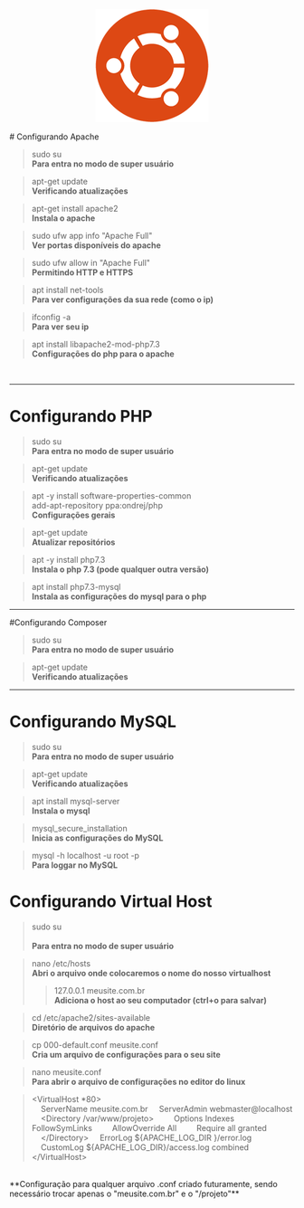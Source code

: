 <p align="center">
    <img src="/images/ubuntu.png"/>
</p>
# Configurando Apache

> sudo su <br>
**Para entra no modo de super usuário**

> apt-get update <br>
**Verificando atualizações**

> apt-get install apache2 <br>
**Instala o apache**

> sudo ufw app info "Apache Full" <br>
**Ver portas disponíveis do apache**

> sudo ufw allow in "Apache Full" <br>
**Permitindo HTTP e HTTPS**

> apt install net-tools <br>
**Para ver configurações da sua rede (como o ip)**

> ifconfig -a <br>
**Para ver seu ip**

> apt install libapache2-mod-php7.3 <br>
**Configurações do php para o apache**

<!-- > chmod 777 /var/www/&lt;seu diretorio&gt; --> <br>
<hr>

# Configurando PHP
> sudo su <br>
**Para entra no modo de super usuário**

> apt-get update <br>
**Verificando atualizações**

> apt -y install software-properties-common <br>
> add-apt-repository ppa:ondrej/php <br>
**Configurações gerais**

> apt-get update <br>
**Atualizar repositórios**

> apt -y install php7.3 <br>
**Instala o php 7.3 (pode qualquer outra versão)**

> apt install php7.3-mysql <br>
**Instala as configurações do mysql para o php**

<hr>

#Configurando Composer
> sudo su <br>
**Para entra no modo de super usuário**

> apt-get update <br>
**Verificando atualizações**

<hr>

# Configurando MySQL
> sudo su <br>
**Para entra no modo de super usuário**

> apt-get update <br>
**Verificando atualizações**

> apt install mysql-server <br>
**Instala o mysql**

> mysql_secure_installation <br>
**Inicia as configurações do MySQL**

> mysql -h localhost -u root -p <br>
**Para loggar no MySQL**


# Configurando Virtual Host

> sudo su <br> <br>
**Para entra no modo de super usuário**

> nano /etc/hosts <br>
**Abri o arquivo onde colocaremos o nome do nosso virtualhost** 
>> 127.0.0.1 meusite.com.br <br>
**Adiciona o host ao seu computador (ctrl+o para salvar)**

> cd /etc/apache2/sites-available <br>
**Diretório de arquivos do apache**

> cp 000-default.conf meusite.conf <br>
**Cria um arquivo de configurações para o seu site**

> nano meusite.conf <br>
**Para abrir o arquivo de configurações no editor do linux**

> &lt;VirtualHost *80&gt; <br>
&nbsp;&nbsp;&nbsp;&nbsp;ServerName meusite.com.br
&nbsp;&nbsp;&nbsp;&nbsp;ServerAdmin webmaster@localhost
&nbsp;&nbsp;&nbsp;&nbsp;&lt;Directory /var/www/projeto&gt;
&nbsp;&nbsp;&nbsp;&nbsp;&nbsp;&nbsp;&nbsp;&nbsp;Options Indexes FollowSymLinks
&nbsp;&nbsp;&nbsp;&nbsp;&nbsp;&nbsp;&nbsp;&nbsp;AllowOverride All
&nbsp;&nbsp;&nbsp;&nbsp;&nbsp;&nbsp;&nbsp;&nbsp;Require all granted
&nbsp;&nbsp;&nbsp;&nbsp;&lt;/Directory&gt;
&nbsp;&nbsp;&nbsp;&nbsp;ErrorLog &#x24;{APACHE_LOG_DIR }/error.log
&nbsp;&nbsp;&nbsp;&nbsp;CustomLog &#x24;{APACHE_LOG_DIR}/access.log combined
&lt;/VirtualHost&gt;
<br>
**Configuração para qualquer arquivo .conf criado futuramente, sendo necessário trocar apenas o "meusite.com.br" e o "/projeto"**

